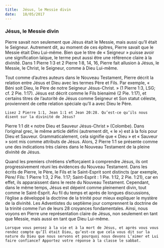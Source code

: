 ```yaml
---
title:  Jésus, le Messie divin
date:   18/05/2017
---
```


### Jésus, le Messie divin

Pierre savait non seulement que Jésus était le Messie, mais aussi qu’Il était le Seigneur. Autrement dit, au moment de ces épitres, Pierre savait que le Messie était Dieu Lui-même. Bien que le titre de « Seigneur » puisse avoir une signification laïque, le terme peut aussi être une référence claire à la divinité. Dans 1 Pierre 1:3 et 2 Pierre 1:8, 14, 16, Pierre  fait allusion à Jésus, le Messie, le Christ, le Seigneur, comme à Dieu Lui-même.

Tout comme d’autres auteurs dans le Nouveau Testament, Pierre décrit la relation entre Jésus et Dieu avec les termes Père et Fils. Par exemple, « Béni soit Dieu, le Père de notre Seigneur Jésus-Christ. » (1 Pierre 1:3, LSG; cf. 2 Pie. 1:17). Jésus est décrit comme le Fils bienaimé (2 Pie. 1:17), et certains titres de l’autorité de Jésus comme Seigneur et Son statut céleste, proviennent de cette relation spéciale qu’Il a avec Dieu le Père.

`Lisez 2 Pierre 1:1, Jean 1:1 et Jean 20:28. Qu’est-ce qu’ils nous disent sur la divinité de Jésus?`

Pierre 1:1 dit « notre Dieu et Sauveur Jésus-Christ » (Colombe). Dans l’original grec, le même article défini (autrement dit, « le ») est à la fois pour Dieu et Sauveur. Grammaticalement, cela signifie que « Dieu » et « Sauveur » sont mis comme attributs de Jésus. Alors, 2 Pierre 1:1 se présente comme une des indications très claires dans le Nouveau Testament de la pleine divinité de Jésus.

Quand les premiers chrétiens s’efforçaient à comprendre Jésus, ils ont progressivement réuni les évidences du Nouveau Testament. Dans les écrits de Pierre, le Père, le Fils et le Saint-Esprit sont distincts (par exemple, Père/ Fils: 1 Pierre 1:3, 2 Pie. 1:17; Saint-Esprit : 1 Pie. 1:12, 2 Pie. 1:21), car en effet, ils apparaissent dans le reste du Nouveau Testament. Cependant, dans le même temps, Jésus est dépeint comme pleinement divin, tout comme le Saint-Esprit. Au fil du temps et après de longues discussions, l’église a développé la doctrine de la trinité pour mieux expliquer le mystère de la divinité. Les Adventistes du septième jour comprennent la doctrine de la trinité comme l’un de leurs 28 croyances fondamentales. Ainsi, nous voyons en Pierre une représentation claire de Jésus, non seulement en tant que Messie, mais aussi en tant que Dieu Lui-même.

`Lorsque vous pensez à la vie et à la mort de Jésus, et après vous vous rendez compte qu’Il était Dieu, qu’est-ce que cela vous dit sur la nature du Dieu que nous servons et pourquoi nous devons L’aimer et Lui faire confiance? Apportez votre réponse à la classe le sabbat.`